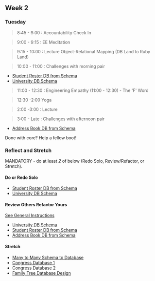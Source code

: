 ## Week 2

### Tuesday

> 8:45 - 9:00 : Accountability Check In
  
> 9:00 - 9:15 : EE Meditation

> 9:15 - 10:00 : Lecture Object-Relational Mapping (DB Land to Ruby Land)

> 10:00 - 11:00 : Challenges with morning pair

* [Student Roster DB from Schema](https://github.com/sea-lions-2014/student-roster-db-from-schema-challenge)
* [University DB Schema](https://github.com/sea-lions-2014/university-course-database-design-challenge)

> 11:00 - 12:30 : Engineering Empathy (11:00 - 12:30) - The 'F' Word

> 12:30 -2:00 Yoga

> 2:00 -3:00 : Lecture 

> 3:00 - Late : Challenges with afternoon pair

* [Address Book DB from Schema](https://github.com/sea-lions-2014/address-book-db-from-schema-challenge)

Done with core? Help a fellow boot!

### Reflect and Stretch
MANDATORY - do at least *2* of below (Redo Solo, Review/Refactor, or Stretch).

#### Do or Redo Solo

* [Student Roster DB from Schema](https://github.com/sea-lions-2014/student-roster-db-from-schema-challenge)
* [University DB Schema](https://github.com/sea-lions-2014/university-course-database-design-challenge)

#### Review Others Refactor Yours

[See General Instructions](https://github.com/sea-lions-2014/review-others-refactor-yours-challenge)

* [University DB Schema](https://github.com/sea-lions-2014/university-course-database-design-challenge)
* [Student Roster DB from Schema](https://github.com/sea-lions-2014/student-roster-db-from-schema-challenge)
* [Address Book DB from Schema](https://github.com/sea-lions-2014/address-book-db-from-schema-challenge)

#### Stretch

* [Many to Many Schema to Database](https://github.com/sea-lions-2014/many-to-many-schema-to-database-challenge)
* [Congress Database 1](https://github.com/sea-lions-2014/congress-database-1-from-csv-to-sqlite-with-ruby-challenge)
* [Congress Database 2](https://github.com/sea-lions-2014/congress-database-2-scrub-and-analyze-with-ruby-challenge)
* [Family Tree Database Design](https://github.com/sea-lions-2014/family-tree-database-design-challenge)